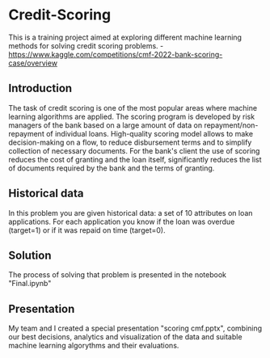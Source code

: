 # Credit-Scoring
This is a training project aimed at exploring different machine learning methods for solving credit scoring problems. - https://www.kaggle.com/competitions/cmf-2022-bank-scoring-case/overview

## Introduction
The task of credit scoring is one of the most popular areas where machine learning algorithms are applied. The scoring program is developed by risk managers of the bank based on a large amount of data on repayment/non-repayment of individual loans.
High-quality scoring model allows to make decision-making on a flow, to reduce disbursement terms and to simplify collection of necessary documents. For the bank's client the use of scoring reduces the cost of granting and the loan itself, significantly reduces the list of documents required by the bank and the terms of granting.

## Historical data
In this problem you are given historical data: a set of 10 attributes on loan applications. For each application you know if the loan was overdue (target=1) or if it was repaid on time (target=0).

## Solution
The process of solving that problem is presented in the notebook "Final.ipynb"

## Presentation
My team and I created a special presentation "scoring cmf.pptx", combining our best decisions, analytics and visualization of the data and suitable machine learning algorythms and their  evaluations.
